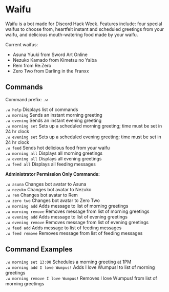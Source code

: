 # Waifu 

Waifu is a bot made for Discord Hack Week. Features include: four special waifus to choose from, heartfelt instant and scheduled greetings from your waifu, and delicious mouth-watering food made by your waifu. 

Current waifus: 

* Asuna Yuuki from Sword Art Online
* Nezuko Kamado from Kimetsu no Yaiba
* Rem from Re:Zero
* Zero Two from Darling in the Franxx

## Commands

Command prefix: ```.w ```

`.w help` Displays list of commands\
`.w morning` Sends an instant morning greeting\
`.w evening` Sends an instant evening greeting\
`.w morning set` Sets up a scheduled morning greeting; time must be set in 24 hr clock<br/> 
`.w evening set` Sets up a scheduled evening greeting; time must be set in 24 hr clock\
`.w feed` Sends hot delicious food from your waifu<br/> 
`.w morning all` Displays all morning greetings\
`.w evening all` Displays all evening greetings\
`.w feed all` Displays all feeding messages

**Administrator Permission Only Commands:** 

`.w asuna` Changes bot avatar to Asuna\
`.w nezuko` Changes bot avatar to Nezuko\
`.w rem` Changes bot avatar to Rem<br/>
`.w zero two` Changes bot avatar to Zero Two<br/> 
`.w morning add` Adds message to list of morning greetings\
`.w morning remove` Removes message from list of morning greetings<br/>
`.w evening add` Adds message to list of evening greetings\
`.w evening remove` Removes message from list of evening greetings\
`.w feed add` Adds message to list of feeding messages\
`.w feed remove` Removes message from list of feeding messages

## Command Examples
`.w morning set 13:00` Schedules a morning greeting at 1PM<br/>
`.w morning add I love Wumpus!` Adds I love Wumpus! to list of morning greetings<br/>
`.w morning remove I love Wumpus!` Removes I love Wumpus! from list of morning greetings<br/>
